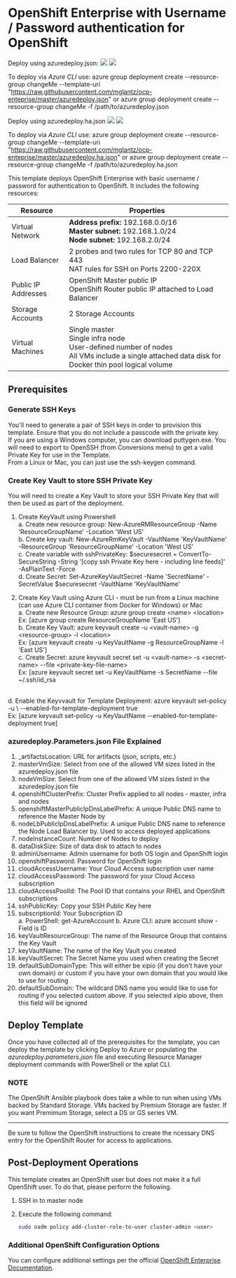 # OpenShift Enterprise with Username / Password authentication for OpenShift

Deploy using azuredeploy.json: 
<a href="https://portal.azure.com/#create/Microsoft.Template/uri/https%3A%2F%2Fraw.githubusercontent.com%2Fmglantz%2Focp-enterprise%2Fmaster%2Fazuredeploy.json" target="_blank"><img src="http://azuredeploy.net/deploybutton.png"/></a>
<a href="http://armviz.io/#/?load=https%3A%2F%2Fraw.githubusercontent.com%2Fmglantz%2Focp-enterprise%2Fmaster%2Fazuredeploy.json" target="_blank">
    <img src="http://armviz.io/visualizebutton.png"/>
</a>

To deploy via <i>Azure CLI</i> use: 
azure group deployment create --resource-group changeMe --template-uri "https://raw.githubusercontent.com/mglantz/ocp-enteprise/master/azuredeploy.json"
or
azure group deployment create --resource-group changeMe -f /path/to/azuredeploy.json


Deploy using azuredeploy.ha.json
<a href="https://portal.azure.com/#create/Microsoft.Template/uri/https%3A%2F%2Fraw.githubusercontent.com%2Fmglantz%2Focp-enterprise%2Fmaster%2Fazuredeploy.ha.json" target="_blank"><img src="http://azuredeploy.net/deploybutton.png"/></a>
<a href="http://armviz.io/#/?load=https%3A%2F%2Fraw.githubusercontent.com%2Fmglantz%2Focp-enterprise%2Fmaster%2Fazuredeploy.ha.json" target="_blank">
    <img src="http://armviz.io/visualizebutton.png"/>
</a>

To deploy via <i>Azure CLI</i> use:
azure group deployment create --resource-group changeMe --template-uri "https://raw.githubusercontent.com/mglantz/ocp-enteprise/master/azuredeploy.ha.json"
or
azure group deployment create --resource-group changeMe -f /path/to/azuredeploy.ha.json


This template deploys OpenShift Enterprise with basic username / password for authentication to OpenShift. It includes the following resources:

|Resource           |Properties                                                                                                                          |
|-------------------|------------------------------------------------------------------------------------------------------------------------------------|
|Virtual Network    |**Address prefix:** 192.168.0.0/16<br />**Master subnet:** 192.168.1.0/24<br />**Node subnet:** 192.168.2.0/24                               |
|Load Balancer      |2 probes and two rules for TCP 80 and TCP 443 <br/> NAT rules for SSH on Ports 2200-220X                                                                                  |
|Public IP Addresses|OpenShift Master public IP<br />OpenShift Router public IP attached to Load Balancer                                                |
|Storage Accounts   |2 Storage Accounts                                                                                                                  |
|Virtual Machines   |Single master<br />Single infra node<br />User-defined number of nodes<br />All VMs include a single attached data disk for Docker thin pool logical volume|

## Prerequisites

### Generate SSH Keys

You'll need to generate a pair of SSH keys in order to provision this template. Ensure that you do not include a passcode with the private key. <br/>
If you are using a Windows computer, you can download puttygen.exe.  You will need to export to OpenSSH (from Conversions menu) to get a valid Private Key for use in the Template.<br/>
From a Linux or Mac, you can just use the ssh-keygen command.

### Create Key Vault to store SSH Private Key

You will need to create a Key Vault to store your SSH Private Key that will then be used as part of the deployment.

1. Create KeyVault using Powershell <br/>
  a.  Create new resource group: New-AzureRMResourceGroup -Name 'ResourceGroupName' -Location 'West US'<br/>
  b.  Create key vault: New-AzureRmKeyVault -VaultName 'KeyVaultName' -ResourceGroup 'ResourceGroupName' -Location 'West US'<br/>
  c.  Create variable with sshPrivateKey: $securesecret = ConvertTo-SecureString -String '[copy ssh Private Key here - including line feeds]' -AsPlainText -Force<br/>
  d.  Create Secret: Set-AzureKeyVaultSecret -Name 'SecretName' -SecretValue $securesecret -VaultName 'KeyVaultName'<br/>

2. Create Key Vault using Azure CLI - must be run from a Linux machine (can use Azure CLI container from Docker for Windows) or Mac<br/>
  a.  Create new Resource Group: azure group create \<name\> \<location\> <br/>
         Ex: [azure group create ResourceGroupName 'East US'] <br/>
  b.  Create Key Vault: azure keyvault create -u \<vault-name\> -g \<resource-group\> -l \<location\><br/>
         Ex: [azure keyvault create -u KeyVaultName -g ResourceGroupName -l 'East US'] <br/>
  c.  Create Secret: azure keyvault secret set -u \<vault-name\> -s \<secret-name\> --file \<private-key-file-name\><br/>
         Ex: [azure keyvault secret set -u KeyVaultName -s SecretName --file ~/.ssh/id_rsa <br/>
  <br/>
  d.  Enable the Keyvvault for Template Deployment: azure keyvault set-policy -u \<vault-name\> --enabled-for-template-deployment true <br/>
         Ex: [azure keyvault set-policy -u KeyVaultName --enabled-for-template-deployment true] <br/>

### azuredeploy.Parameters.json File Explained

1.  _artifactsLocation: URL for artifacts (json, scripts, etc.)
2.  masterVmSize: Select from one of the allowed VM sizes listed in the azuredeploy.json file
3.  nodeVmSize: Select from one of the allowed VM sizes listed in the azuredeploy.json file
4.  openshiftClusterPrefix: Cluster Prefix applied to all nodes - master, infra and nodes
5.  openshiftMasterPublicIpDnsLabelPrefix: A unique Public DNS name to reference the Master Node by
6.  nodeLbPublicIpDnsLabelPrefix: A unique Public DNS name to reference the Node Load Balancer by.  Used to access deployed applications
7.  nodeInstanceCount: Number of Nodes to deploy
8.  dataDiskSize: Size of data disk to attach to nodes
9.  adminUsername: Admin username for both OS login and OpenShift login
10.  openshiftPassword: Password for OpenShift login
11. cloudAccessUsername: Your Cloud Access subscription user name
12. cloudAccessPassword: The password for your Cloud Access subscription
13. cloudAccessPoolId: The Pool ID that contains your RHEL and OpenShift subscriptions
14. sshPublicKey: Copy your SSH Public Key here
15. subscriptionId: Your Subscription ID<br/>
    a. PowerShell: get-AzureAccount
	b. Azure CLI: azure account show  - Field is ID
16. keyVaultResourceGroup: The name of the Resource Group that contains the Key Vault
17. keyVaultName: The name of the Key Vault you created
18. keyVaultSecret: The Secret Name you used when creating the Secret
19. defaultSubDomainType: This will either be xipio (if you don't have your own domain) or custom if you have your own domain that you would like to use for routing
20. defaultSubDomain: The wildcard DNS name you would like to use for routing if you selected custom above.  If you selected xipio above, then this field will be ignored

## Deploy Template

Once you have collected all of the prerequisites for the template, you can deploy the template by clicking Deploy to Azure or populating the *azuredeploy.parameters.json* file and executing Resource Manager deployment commands with PowerShell or the xplat CLI.

### NOTE

The OpenShift Ansible playbook does take a while to run when using VMs backed by Standard Storage. VMs backed by Premium Storage are faster. If you want Premimum Storage, select a DS or GS series VM.
<hr />
Be sure to follow the OpenShift instructions to create the ncessary DNS entry for the OpenShift Router for access to applications.

## Post-Deployment Operations

This template creates an OpenShift user but does not make it a full OpenShift user.  To do that, please perform the following.

1. SSH in to master node
2. Execute the following command:

   ```sh
   sudo oadm policy add-cluster-role-to-user cluster-admin <user>
   ```
   
### Additional OpenShift Configuration Options
 
You can configure additional settings per the official [OpenShift Enterprise Documentation](https://docs.openshift.com/enterprise/3.2/welcome/index.html).
